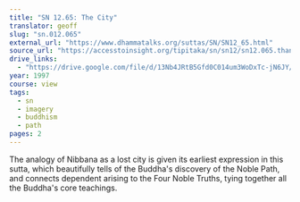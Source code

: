 ```yaml
---
title: "SN 12.65: The City"
translator: geoff
slug: "sn.012.065"
external_url: "https://www.dhammatalks.org/suttas/SN/SN12_65.html"
source_url: "https://accesstoinsight.org/tipitaka/sn/sn12/sn12.065.than.html"
drive_links:
  - "https://drive.google.com/file/d/13Nb4JRtB5Gfd0C014um3WoDxTc-jN6JY/view?usp=drivesdk"
year: 1997
course: view
tags:
  - sn
  - imagery
  - buddhism
  - path
pages: 2
---
```


The analogy of Nibbana as a lost city is given its earliest expression in this sutta, which beautifully tells of the Buddha's discovery of the Noble Path, and connects dependent arising to the Four Noble Truths, tying together all the Buddha's core teachings.
